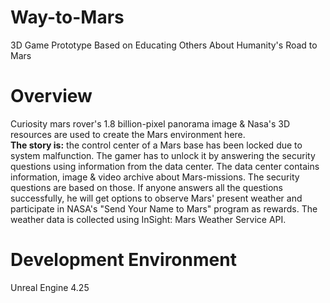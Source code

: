 # Way-to-Mars
3D Game Prototype Based on Educating Others About Humanity's Road to Mars <br>

# Overview
Curiosity mars rover's 1.8 billion-pixel panorama image & Nasa's 3D resources are used to create the Mars environment here.<br>
<b>The story is:</b> the control center of a Mars base has been locked due to system malfunction. The gamer has to unlock it by answering the security questions using information from the data center. The data center contains information, image & video archive about Mars-missions. The security questions are based on those. If anyone answers all the questions successfully, he will get options to observe Mars' present weather and participate in NASA's "Send Your Name to Mars" program as rewards. The weather data is collected using InSight: Mars Weather Service API. <br>

# Development Environment
Unreal Engine 4.25
